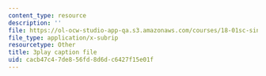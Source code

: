 ```yaml
---
content_type: resource
description: ''
file: https://ol-ocw-studio-app-qa.s3.amazonaws.com/courses/18-01sc-single-variable-calculus-fall-2010/cacb47c47de856fd8d6dc6427f15e01f_9v25gg2qJYE.vtt
file_type: application/x-subrip
resourcetype: Other
title: 3play caption file
uid: cacb47c4-7de8-56fd-8d6d-c6427f15e01f
---
```

